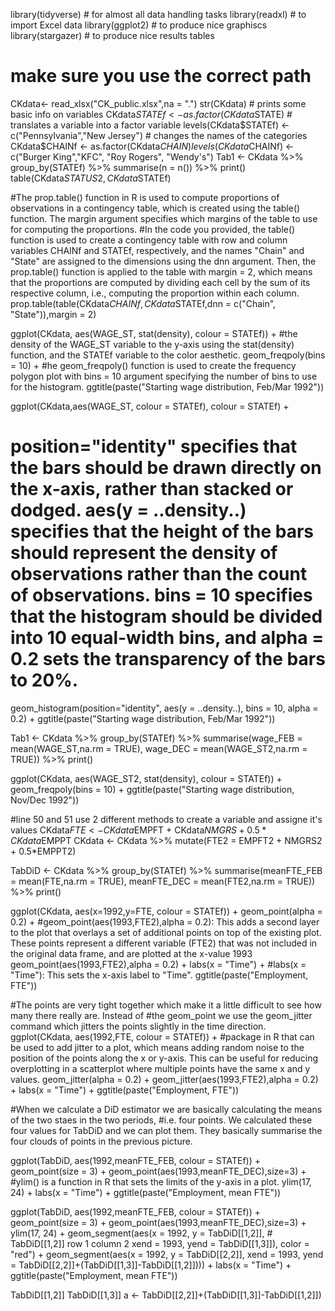 library(tidyverse) # for almost all data handling tasks
library(readxl) # to import Excel data
library(ggplot2) # to produce nice graphiscs
library(stargazer) # to produce nice results tables
# make sure you use the correct path



CKdata<- read_xlsx("CK_public.xlsx",na = ".")
str(CKdata) # prints some basic info on variables
CKdata$STATEf <- as.factor(CKdata$STATE) # translates a variable into a factor variable
levels(CKdata$STATEf) <- c("Pennsylvania","New Jersey") # changes the names of the categories
CKdata$CHAINf <- as.factor(CKdata$CHAIN)
levels(CKdata$CHAINf) <- c("Burger King","KFC", "Roy Rogers", "Wendy's")
Tab1 <- CKdata %>% group_by(STATEf) %>%
  summarise(n = n()) %>%
  print()
table(CKdata$STATUS2,CKdata$STATEf)

#The prop.table() function in R is used to compute proportions of observations in a contingency table, which is created using the table() function. The margin argument specifies which margins of the table to use for computing the proportions.
#In the code you provided, the table() function is used to create a contingency table with row and column variables CHAINf and STATEf, respectively, and the names "Chain" and "State" are assigned to the dimensions using the dnn argument. Then, the prop.table() function is applied to the table with margin = 2, which means that the proportions are computed by dividing each cell by the sum of its respective column, i.e., computing the proportion within each column.
prop.table(table(CKdata$CHAINf,CKdata$STATEf,dnn = c("Chain", "State")),margin = 2)


ggplot(CKdata, aes(WAGE_ST, stat(density), colour = STATEf)) +
  #the density of the WAGE_ST variable to the y-axis using the stat(density) function, and the STATEf variable to the color aesthetic.
  geom_freqpoly(bins = 10) +
  #he geom_freqpoly() function is used to create the frequency polygon plot with bins = 10 argument specifying the number of bins to use for the histogram.
  ggtitle(paste("Starting wage distribution, Feb/Mar 1992"))


ggplot(CKdata,aes(WAGE_ST, colour = STATEf), colour = STATEf) +
  # position="identity" specifies that the bars should be drawn directly on the x-axis, rather than stacked or dodged. aes(y = ..density..) specifies that the height of the bars should represent the density of observations rather than the count of observations. bins = 10 specifies that the histogram should be divided into 10 equal-width bins, and alpha = 0.2 sets the transparency of the bars to 20%.
  geom_histogram(position="identity",
                 aes(y = ..density..),
                 bins = 10,
                 alpha = 0.2) +
  ggtitle(paste("Starting wage distribution, Feb/Mar 1992"))


Tab1 <- CKdata %>% group_by(STATEf) %>%
  summarise(wage_FEB = mean(WAGE_ST,na.rm = TRUE),
            wage_DEC = mean(WAGE_ST2,na.rm = TRUE)) %>%
  print()


ggplot(CKdata, aes(WAGE_ST2, stat(density), colour = STATEf)) +
  geom_freqpoly(bins = 10) +
  ggtitle(paste("Starting wage distribution, Nov/Dec 1992"))


#line 50 and 51 use 2 different methods to create a variable and assigne it's values
CKdata$FTE <- CKdata$EMPFT + CKdata$NMGRS + 0.5*CKdata$EMPPT
CKdata <- CKdata %>% mutate(FTE2 = EMPFT2 + NMGRS2 + 0.5*EMPPT2)

TabDiD <- CKdata %>% group_by(STATEf) %>%
  summarise(meanFTE_FEB = mean(FTE,na.rm = TRUE),
            meanFTE_DEC = mean(FTE2,na.rm = TRUE)) %>%
  print()




ggplot(CKdata, aes(x=1992,y=FTE, colour = STATEf)) +
  geom_point(alpha = 0.2) +
  #geom_point(aes(1993,FTE2),alpha = 0.2): This adds a second layer to the plot that overlays a set of additional points on top of the existing plot. These points represent a different variable (FTE2) that was not included in the original data frame, and are plotted at the x-value 1993
  geom_point(aes(1993,FTE2),alpha = 0.2) +
  labs(x = "Time") +
  #labs(x = "Time"): This sets the x-axis label to "Time".
  ggtitle(paste("Employment, FTE"))



#The points are very tight together which make it a little difficult to see how many there really are. Instead of
#the geom_point we use the geom_jitter command which jitters the points slightly in the time direction.
ggplot(CKdata, aes(1992,FTE, colour = STATEf)) +
  #package in R that can be used to add jitter to a plot, which means adding random noise to the position of the points along the x or y-axis. This can be useful for reducing overplotting in a scatterplot where multiple points have the same x and y values.
  geom_jitter(alpha = 0.2) +
  geom_jitter(aes(1993,FTE2),alpha = 0.2) +
  labs(x = "Time") +
  ggtitle(paste("Employment, FTE"))


#When we calculate a DiD estimator we are basically calculating the means of the two staes in the two periods,
#i.e. four points. We calculated these four values for TabDiD and we can plot them. They basically summarise the four clouds of points in the previous picture.




ggplot(TabDiD, aes(1992,meanFTE_FEB, colour = STATEf)) +
  geom_point(size = 3) +
  geom_point(aes(1993,meanFTE_DEC),size=3) +
  #ylim() is a function in R that sets the limits of the y-axis in a plot.
  ylim(17, 24) +
  labs(x = "Time") +
  ggtitle(paste("Employment, mean FTE"))




ggplot(TabDiD, aes(1992,meanFTE_FEB, colour = STATEf)) +
  geom_point(size = 3) +
  geom_point(aes(1993,meanFTE_DEC),size=3) +
  ylim(17, 24) +
  geom_segment(aes(x = 1992, y = TabDiD[[1,2]], # TabDiD[[1,2]] row 1 column 2
                   xend = 1993, yend = TabDiD[[1,3]]), color = "red") +
  geom_segment(aes(x = 1992, y = TabDiD[[2,2]],
                   xend = 1993, yend = TabDiD[[2,2]]+(TabDiD[[1,3]]-TabDiD[[1,2]]))) +
  labs(x = "Time") +
  ggtitle(paste("Employment, mean FTE"))



TabDiD[[1,2]]
TabDiD[[1,3]]
a <- TabDiD[[2,2]]+(TabDiD[[1,3]]-TabDiD[[1,2]])
